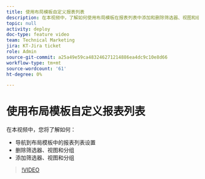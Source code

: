 ```yaml
---
title: 使用布局模板自定义报表列表
description: 在本视频中，了解如何使用布局模板在报表列表中添加和删除筛选器、视图和组。
topic: null
activity: deploy
doc-type: feature video
team: Technical Marketing
jira: KT-Jira ticket
role: Admin
source-git-commit: a25a49e59ca483246271214886ea4dc9c10e8d66
workflow-type: tm+mt
source-wordcount: '61'
ht-degree: 0%

---
```


# 使用布局模板自定义报表列表

在本视频中，您将了解如何：

* 导航到布局模板中的报表列表设置
* 删除筛选器、视图和分组
* 添加筛选器、视图和分组

>[!VIDEO](https://video.tv.adobe.com/v/335079/?quality=12&learn=on)
